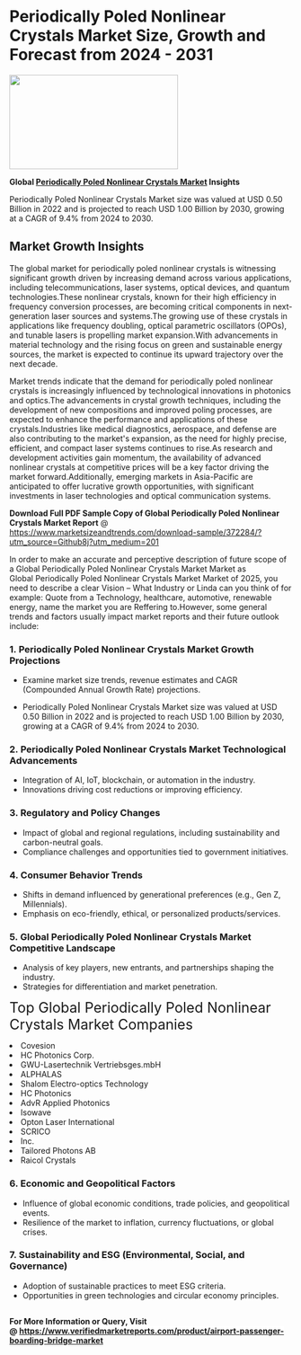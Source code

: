 <H1>Periodically Poled Nonlinear Crystals Market Size, Growth and Forecast from 2024 - 2031</H1><img class="aligncenter size-medium wp-image-584254" src="https://thirdeyenews.in/wp-content/uploads/2024/09/Global-Market-Research-300x168.jpeg" alt="" width="300" height="168" /><p><strong>Global&nbsp;<a href="https://www.marketsizeandtrends.com/download-sample/372284/?utm_source=Github8j?utm_medium=201">Periodically Poled Nonlinear Crystals Market</a> Insights</strong></p><p>Periodically Poled Nonlinear Crystals Market size was valued at USD 0.50 Billion in 2022 and is projected to reach USD 1.00 Billion by 2030, growing at a CAGR of 9.4% from 2024 to 2030.</p><p><h2>Market Growth Insights</h2> <p>The global market for periodically poled nonlinear crystals is witnessing significant growth driven by increasing demand across various applications, including telecommunications, laser systems, optical devices, and quantum technologies.These nonlinear crystals, known for their high efficiency in frequency conversion processes, are becoming critical components in next-generation laser sources and systems.The growing use of these crystals in applications like frequency doubling, optical parametric oscillators (OPOs), and tunable lasers is propelling market expansion.With advancements in material technology and the rising focus on green and sustainable energy sources, the market is expected to continue its upward trajectory over the next decade.</p> <p>Market trends indicate that the demand for periodically poled nonlinear crystals is increasingly influenced by technological innovations in photonics and optics.The advancements in crystal growth techniques, including the development of new compositions and improved poling processes, are expected to enhance the performance and applications of these crystals.Industries like medical diagnostics, aerospace, and defense are also contributing to the market's expansion, as the need for highly precise, efficient, and compact laser systems continues to rise.As research and development activities gain momentum, the availability of advanced nonlinear crystals at competitive prices will be a key factor driving the market forward.Additionally, emerging markets in Asia-Pacific are anticipated to offer lucrative growth opportunities, with significant investments in laser technologies and optical communication systems.</p> <p><span class=""><strong>Download Full PDF Sample Copy of Global Periodically Poled Nonlinear Crystals Market Report</strong> @ <a href="https://www.marketsizeandtrends.com/download-sample/372284/?utm_source=Github8j?utm_medium=201" target="_blank">https://www.marketsizeandtrends.com/download-sample/372284/?utm_source=Github8j?utm_medium=201</a></span></p><p>In order to make an accurate and perceptive description of future scope of a Global&nbsp;Periodically Poled Nonlinear Crystals Market Market as Global&nbsp;Periodically Poled Nonlinear Crystals Market Market of 2025, you need to describe a clear Vision &ndash; What Industry or Linda can you think of for example: Quote from a Technology, healthcare, automotive, renewable energy, name the market you are Reffering to.However, some general trends and factors usually impact market reports and their future outlook include:</p><h3>1.&nbsp;<strong>Periodically Poled Nonlinear Crystals Market Growth Projections</strong></h3><ul><li>Examine market size trends, revenue estimates and CAGR (Compounded Annual Growth Rate) projections.</li><li><p>Periodically Poled Nonlinear Crystals Market size was valued at USD 0.50 Billion in 2022 and is projected to reach USD 1.00 Billion by 2030, growing at a CAGR of 9.4% from 2024 to 2030.</p></li></ul><h3>2.&nbsp;<strong>Periodically Poled Nonlinear Crystals Market Technological Advancements</strong></h3><ul><li>Integration of AI, IoT, blockchain, or automation in the industry.</li><li>Innovations driving cost reductions or improving efficiency.</li></ul><h3>3.&nbsp;<strong>Regulatory and Policy Changes</strong></h3><ul><li>Impact of global and regional regulations, including sustainability and carbon-neutral goals.</li><li>Compliance challenges and opportunities tied to government initiatives.</li></ul><h3>4.&nbsp;<strong>Consumer Behavior Trends</strong></h3><ul><li>Shifts in demand influenced by generational preferences (e.g., Gen Z, Millennials).</li><li>Emphasis on eco-friendly, ethical, or personalized products/services.</li></ul><h3>5.&nbsp;<strong>Global Periodically Poled Nonlinear Crystals Market Competitive Landscape</strong></h3><ul><li>Analysis of key players, new entrants, and partnerships shaping the industry.</li><li>Strategies for differentiation and market penetration.</li></ul><p data-pm-slice="1 1 []"><span style="color: inherit; font-family: inherit; font-size: 25px;">Top Global Periodically Poled Nonlinear Crystals Market Companies</span></p><div class="" data-test-id=""><p><li>Covesion</li><li> HC Photonics Corp.</li><li> GWU-Lasertechnik Vertriebsges.mbH</li><li> ALPHALAS</li><li> Shalom Electro-optics Technology</li><li> HC Photonics</li><li> AdvR Applied Photonics</li><li> Isowave</li><li> Opton Laser International</li><li> SCRICO</li><li> Inc.</li><li> Tailored Photons AB</li><li> Raicol Crystals</li></p></div><h3>6.&nbsp;<strong>Economic and Geopolitical Factors</strong></h3><ul><li>Influence of global economic conditions, trade policies, and geopolitical events.</li><li>Resilience of the market to inflation, currency fluctuations, or global crises.</li></ul><h3>7.&nbsp;<strong>Sustainability and ESG (Environmental, Social, and Governance)</strong></h3><ul><li>Adoption of sustainable practices to meet ESG criteria.</li><li>Opportunities in green technologies and circular economy principles.</li></ul><h2><strong style="font-size: 14px;">For More Information or Query, Visit @&nbsp;</strong><a style="background-color: #ffffff; font-size: 14px;" href="https://www.marketsizeandtrends.com/report/periodically-poled-nonlinear-crystals-market/" target="_blank">https://www.verifiedmarketreports.com/product/airport-passenger-boarding-bridge-market</a></h2>